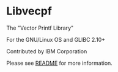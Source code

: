 Libvecpf
========
The "Vector Printf Library"

For the GNU/Linux OS and GLIBC 2.10+

Contributed by IBM Corporation

Please see [README](https://raw.github.com/Libvecpf/libvecpf/master/README "README") for more information.
